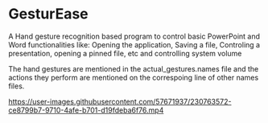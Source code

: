 # GesturEase
A Hand gesture recognition based program to control basic PowerPoint and Word functionalities like: Opening the application, Saving a file, Controling a presentation, opening a pinned file, etc and controlling system volume 

The hand gestures are mentioned in the actual_gestures.names file and the actions they perform are mentioned on the correspoing line of other names files. 


https://user-images.githubusercontent.com/57671937/230763572-ce8799b7-9710-4afe-b701-d19fdeba6f76.mp4


